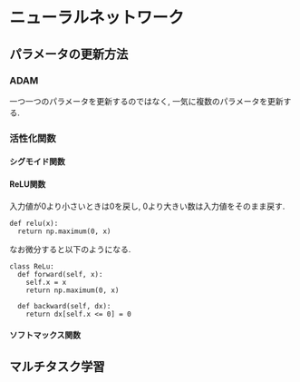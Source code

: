 # ニューラルネットワーク
## パラメータの更新方法
### ADAM
一つ一つのパラメータを更新するのではなく, 一気に複数のパラメータを更新する.


### 活性化関数
#### シグモイド関数

#### ReLU関数
入力値が0より小さいときは0を戻し, 0より大きい数は入力値をそのまま戻す.
```
def relu(x):
  return np.maximum(0, x)
```

なお微分すると以下のようになる.
```
class ReLu:
  def forward(self, x):
    self.x = x
    return np.maximum(0, x)

  def backward(self, dx):
    return dx[self.x <= 0] = 0
```

#### ソフトマックス関数

## マルチタスク学習
